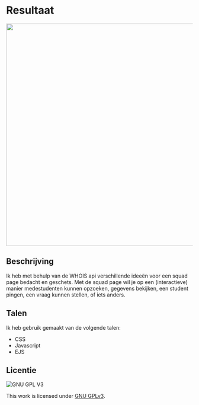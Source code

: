 # Resultaat
<img src= "https://user-images.githubusercontent.com/61830362/222975661-ad66154c-621b-4a50-94f9-a6474d8cf18d.png" width= 600px>


## Beschrijving
Ik heb met behulp van de WHOIS api verschillende ideeën voor een squad page bedacht en geschets. Met de squad page wil je op een (interactieve) manier medestudenten kunnen opzoeken, gegevens bekijken, een student pingen, een vraag kunnen stellen, of iets anders.

## Talen
Ik heb gebruik gemaakt van de volgende talen:

* CSS
* Javascript
* EJS

## Licentie

![GNU GPL V3](https://www.gnu.org/graphics/gplv3-127x51.png)

This work is licensed under [GNU GPLv3](./LICENSE).
